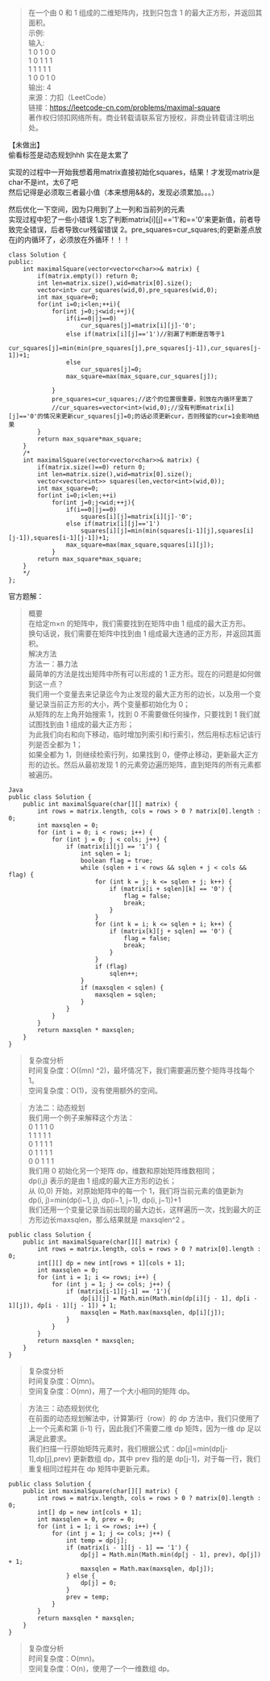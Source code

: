 > 在一个由 0 和 1 组成的二维矩阵内，找到只包含 1 的最大正方形，并返回其面积。  
示例:  
输入:   
1 0 1 0 0  
1 0 1 1 1  
1 1 1 1 1  
1 0 0 1 0  
输出: 4  
来源：力扣（LeetCode）  
链接：https://leetcode-cn.com/problems/maximal-square  
著作权归领扣网络所有。商业转载请联系官方授权，非商业转载请注明出处。  

【未做出】  
偷看标签是动态规划hhh 实在是太累了  

实现的过程中一开始我想着用matrix直接初始化squares，结果！才发现matrix是char不是int，太6了吧  
然后记得是必须取三者最小值（本来想用&&的，发现必须累加。。。）  

然后优化一下空间，因为只用到了上一列和当前列的元素  
实现过程中犯了一些小错误 1.忘了判断matrix[i][j]=='1'和=='0'来更新值，前者导致完全错误，后者导致cur残留错误 2。pre_squares=cur_squares;的更新差点放在j的内循环了，必须放在外循环！！！  

```
class Solution {
public:
    int maximalSquare(vector<vector<char>>& matrix) {
        if(matrix.empty()) return 0;
        int len=matrix.size(),wid=matrix[0].size();
        vector<int> cur_squares(wid,0),pre_squares(wid,0);
        int max_square=0;
        for(int i=0;i<len;++i){
            for(int j=0;j<wid;++j){
                if(i==0||j==0)
                    cur_squares[j]=matrix[i][j]-'0';
                else if(matrix[i][j]=='1')//别漏了判断是否等于1
                    cur_squares[j]=min(min(pre_squares[j],pre_squares[j-1]),cur_squares[j-1])+1;
                else
                    cur_squares[j]=0;
                max_square=max(max_square,cur_squares[j]); 
                
            }
            pre_squares=cur_squares;//这个的位置很重要，别放在内循环里面了
            //cur_squares=vector<int>(wid,0);//没有判断matrix[i][j]=='0'的情况来更新cur_squares[j]=0;的话必须更新cur，否则残留的cur=1会影响结果
        }
        return max_square*max_square;
    }    
    /*
    int maximalSquare(vector<vector<char>>& matrix) {
        if(matrix.size()==0) return 0;
        int len=matrix.size(),wid=matrix[0].size();
        vector<vector<int>> squares(len,vector<int>(wid,0));
        int max_square=0;
        for(int i=0;i<len;++i)
            for(int j=0;j<wid;++j){
                if(i==0||j==0)
                    squares[i][j]=matrix[i][j]-'0';
                else if(matrix[i][j]=='1')
                    squares[i][j]=min(min(squares[i-1][j],squares[i][j-1]),squares[i-1][j-1])+1;
                max_square=max(max_square,squares[i][j]);       
            }
        return max_square*max_square;     
    }
    */
};
```

官方题解：
> 概要  
在给定m×n 的矩阵中，我们需要找到在矩阵中由 1 组成的最大正方形。  
换句话说，我们需要在矩阵中找到由 1 组成最大连通的正方形，并返回其面积。  
 解决方法  
方法一：暴力法  
最简单的方法是找出矩阵中所有可以形成的 1 正方形。现在的问题是如何做到这一点？  
我们用一个变量去来记录迄今为止发现的最大正方形的边长，以及用一个变量记录当前正方形的大小，两个变量都初始化为 0；  
从矩阵的左上角开始搜索 1，找到 0 不需要做任何操作，只要找到 1 我们就试图找到由 1 组成的最大正方形；  
为此我们向右和向下移动，临时增加列索引和行索引，然后用标志标记该行列是否全都为 1；  
如果全都为 1，则继续检索行列，如果找到 0，便停止移动，更新最大正方形的边长。然后从最初发现 1 的元素旁边遍历矩阵，直到矩阵的所有元素都被遍历。  

```
Java
public class Solution {
    public int maximalSquare(char[][] matrix) {
        int rows = matrix.length, cols = rows > 0 ? matrix[0].length : 0;
        int maxsqlen = 0;
        for (int i = 0; i < rows; i++) {
            for (int j = 0; j < cols; j++) {
                if (matrix[i][j] == '1') {
                    int sqlen = 1;
                    boolean flag = true;
                    while (sqlen + i < rows && sqlen + j < cols && flag) {
                        for (int k = j; k <= sqlen + j; k++) {
                            if (matrix[i + sqlen][k] == '0') {
                                flag = false;
                                break;
                            }
                        }
                        for (int k = i; k <= sqlen + i; k++) {
                            if (matrix[k][j + sqlen] == '0') {
                                flag = false;
                                break;
                            }
                        }
                        if (flag)
                            sqlen++;
                    }
                    if (maxsqlen < sqlen) {
                        maxsqlen = sqlen;
                    }
                }
            }
        }
        return maxsqlen * maxsqlen;
    }
}
```
> 复杂度分析  
时间复杂度：O((mn) ^2)，最坏情况下，我们需要遍历整个矩阵寻找每个 1。  
空间复杂度：O(1)，没有使用额外的空间。  

> 方法二：动态规划  
我们用一个例子来解释这个方法：  
0 1 1 1 0  
1 1 1 1 1  
0 1 1 1 1  
0 1 1 1 1  
0 0 1 1 1  
我们用 0 初始化另一个矩阵 dp，维数和原始矩阵维数相同；  
dp(i,j) 表示的是由 1 组成的最大正方形的边长；  
从 (0,0) 开始，对原始矩阵中的每一个 1，我们将当前元素的值更新为  
dp(i, j)=min(dp(i−1, j), dp(i−1, j−1), dp(i, j−1))+1  
我们还用一个变量记录当前出现的最大边长，这样遍历一次，找到最大的正方形边长maxsqlen，那么结果就是 maxsqlen^2 。  
```
public class Solution {
    public int maximalSquare(char[][] matrix) {
        int rows = matrix.length, cols = rows > 0 ? matrix[0].length : 0;
        int[][] dp = new int[rows + 1][cols + 1];
        int maxsqlen = 0;
        for (int i = 1; i <= rows; i++) {
            for (int j = 1; j <= cols; j++) {
                if (matrix[i-1][j-1] == '1'){
                    dp[i][j] = Math.min(Math.min(dp[i][j - 1], dp[i - 1][j]), dp[i - 1][j - 1]) + 1;
                    maxsqlen = Math.max(maxsqlen, dp[i][j]);
                }
            }
        }
        return maxsqlen * maxsqlen;
    }
}
```
> 复杂度分析  
时间复杂度：O(mn)。  
空间复杂度：O(mn)，用了一个大小相同的矩阵 dp。  

> 方法三：动态规划优化  
在前面的动态规划解法中，计算第i行（row）的 dp 方法中，我们只使用了上一个元素和第 (i-1) 行，因此我们不需要二维 dp 矩阵，因为一维 dp 足以满足此要求。  
我们扫描一行原始矩阵元素时，我们根据公式：dp[j]=min(dp[j-1],dp[j],prev) 更新数组 dp，其中 prev 指的是 dp[j-1]，对于每一行，我们重复相同过程并在 dp 矩阵中更新元素。  
```
public class Solution {
    public int maximalSquare(char[][] matrix) {
        int rows = matrix.length, cols = rows > 0 ? matrix[0].length : 0;
        int[] dp = new int[cols + 1];
        int maxsqlen = 0, prev = 0;
        for (int i = 1; i <= rows; i++) {
            for (int j = 1; j <= cols; j++) {
                int temp = dp[j];
                if (matrix[i - 1][j - 1] == '1') {
                    dp[j] = Math.min(Math.min(dp[j - 1], prev), dp[j]) + 1;
                    maxsqlen = Math.max(maxsqlen, dp[j]);
                } else {
                    dp[j] = 0;
                }
                prev = temp;
            }
        }
        return maxsqlen * maxsqlen;
    }
}
```
> 复杂度分析  
时间复杂度：O(mn)。  
空间复杂度：O(n)，使用了一个一维数组 dp。  
